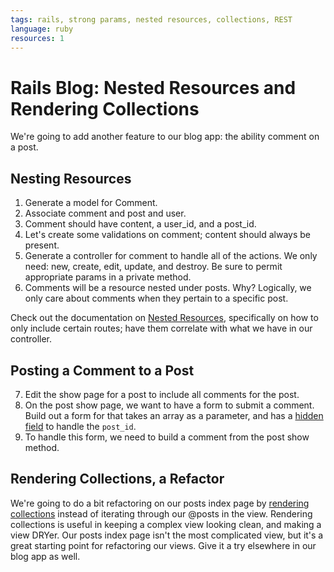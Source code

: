 ```yaml
---
tags: rails, strong params, nested resources, collections, REST
language: ruby
resources: 1
---
```


# Rails Blog: Nested Resources and Rendering Collections

We're going to add another feature to our blog app: the ability comment on a post.

## Nesting Resources

1. Generate a model for Comment.
2. Associate comment and post and user.
3. Comment should have content, a user_id, and a post_id. 
4. Let's create some validations on comment; content should always be present.
5. Generate a controller for comment to handle all of the actions. We only need: new, create, edit, update, and destroy. Be sure to permit appropriate params in a private method.
6. Comments will be a resource nested under posts. Why? Logically, we only care about comments when they pertain to a specific post.

Check out the documentation on [Nested Resources](http://guides.rubyonrails.org/routing.html#nested-resources), specifically on how to only include certain routes; have them correlate with what we have in our controller.

## Posting a Comment to a Post

7. Edit the show page for a post to include all comments for the post.
8. On the post show page, we want to have a form to submit a comment. Build out a form for that takes an array as a parameter, and has a [hidden field](http://apidock.com/rails/ActionView/Helpers/FormHelper/hidden_field) to handle the `post_id`. 
9. To handle this form, we need to build a comment from the post show method.

## Rendering Collections, a Refactor

We're going to do a bit refactoring on our posts index page by [rendering collections](http://guides.rubyonrails.org/layouts_and_rendering.html) instead of iterating through our @posts in the view. Rendering collections is useful in keeping a complex view looking clean, and making a view DRYer. Our posts index page isn't the most complicated view, but it's a great starting point for refactoring our views. Give it a try elsewhere in our blog app as well.
